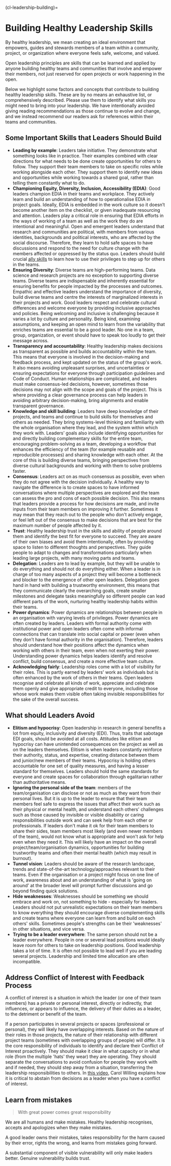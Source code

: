 (cl-leadership-building)=
# Building Healthy Leadership Skills

By healthy leadership, we mean creating an ideal environment that empowers, guides and stewards members of a team within a community, project, or organization where everyone feels safe, welcome, and valued.

Open leadership principles are skills that can be learned and applied by anyone building healthy teams and communities that involve and empower their members, not just reserved for open projects or work happening in the open.

Below we highlight some factors and concepts that contribute to building healthy leadership skills. 
These are by no means an exhaustive list, or comprehensively described. 
Please use them to identify what skills you might need to bring into your leadership.
We have intentionally avoided giving reading recommendations as those continue to evolve and change, and we instead recommend our readers ask for references within their teams and communities.

## Some Important Skills that Leaders Should Build

- **Leading by example**: Leaders take initiative. They demonstrate what something looks like in practice. 
Their examples combined with clear directions for what needs to be done create opportunities for others to follow. 
They support their team members to take on specific roles while working alongside each other. 
They support them to identify new ideas and opportunities while working towards a shared goal, rather than telling them constantly what to do.
- **Championing Equity, Diversity, Inclusion, Accessibility (EDIA)**:
Good leaders champion EDIA in their teams and workplace.
They actively learn and build an understanding of how to operationalise EDIA in project goals.
Ideally, EDIA is embedded in the work culture so it doesn’t become another item on the checklist, or given inadequate resourcing and attention. 
Leaders play a critical role in ensuring that EDIA efforts in the ways of working of a team as well as the work they do are intentional and meaningful.
Open and emergent leaders understand that research and communities are political, with members from various identities, backgrounds and political interests, who are affected by the social discourse.
Therefore, they learn to hold safe spaces to have discussions and respond to the need for culture change with the members affected or oppressed by the status quo.
Leaders should build crucial [ally skills](https://www.software.ac.uk/blog/2021-07-05-why-we-discuss-ally-skills-open-science) to learn how to use their privileges to step up for others in the teams.
- **Ensuring Diversity**: Diverse teams are high-performing teams.
Data science and research projects are no exception to supporting diverse teams.
Diverse teams are indispensable and inherently essential for ensuring benefits for people impacted by the processes and outcomes.
Empathic and effective leaders understand the importance of diversity, build diverse teams and centre the interests of marginalized interests in their projects and work.
Good leaders respect and celebrate cultural differences and welcome everyone by providing inclusive approaches and policies. 
Being welcoming and inclusive is challenging because it varies a lot by culture and personality. 
Being kind, examining assumptions, and keeping an open mind to learn from the variability that enriches teams are essential to be a good leader. 
No one in a team, group, organization, or event should have to speak too loudly to get their message across.
- **Transparency and accountability**: Healthy leadership makes decisions as transparent as possible and builds accountability within the team.
This means that everyone is involved in the decision-making and feedback process, and kept updated on the status of the group's work. 
It also means avoiding unpleasant surprises, and uncertainties or ensuring expectations for everyone through participation guidelines and Code of Conduct.
Human relationships are complicated, and leaders must make consensus-led decisions, however, sometimes those decisions may not align with the scope and goals of the project. 
This is where providing a clear governance process can help leaders in avoiding arbitrary decision-making, bring alignments and enable transparent governance.
- **Knowledge and skill building**: Leaders have deep knowledge of their projects, and teams and continue to build skills for themselves and others as needed.
They bring systems-level thinking and familiarity with the whole organisation where they lead, and the system within which they work with. 
Leaders’ goals also include identifying opportunities for and directly building complementary skills for the entire team, encouraging problem-solving as a team, developing a workflow that enhances the efficiency of the team (for example reusable and reproducible processes) and sharing knowledge with each other.
At the core of this is building diverse teams, bringing perspectives from diverse cultural backgrounds and working with them to solve problems faster.
- **Consensus**: Leaders act on as much consensus as possible, even when they do not agree with the decision individually.
A healthy way to navigate the difference is to create spaces to have informed conversations where multiple perspectives are explored and the team can assess the pro and cons of each possible decision. 
This also means that leaders provide a process for how decisions are made, and invite inputs from their team members on improving it further.
Sometimes it may mean that they reach out to the people who don't actively engage, or feel left out of the consensus to make decisions that are best for the maximum number of people affected by it.
- **Trust**: Healthy leadership trust in the skills and ability of people around them and identify the best fit for everyone to succeed.
They are aware of their own biases and avoid them intentionally, often by providing space to listen to different thoughts and perspectives. 
They guide people to adapt to changes and transformations particularly when leading large projects, with many moving parts and teams.
- **Delegation**: Leaders are to lead by example, but they will be unable to do everything and should not do everything either. 
When a leader is in charge of too many aspects of a project they will become a bottleneck and blocker to the emergence of other open leaders.
Delegation goes hand in hand with building a trustworthy environment, this means that they communicate clearly the overarching goals, create smaller milestones and delegate tasks meaningfully so different people can lead different parts of the work, nurturing healthy leadership habits within their teams.
- **Power dynamics**: Power dynamics are relationships between people in an organisation with varying levels of privileges. 
Power dynamics are often created by leaders.
Leaders with formal authority come with institutional power and open leaders often come with informal connections that can translate into social capital or power (even when they don’t have formal authority in the organisation).
Therefore, leaders should understand how their positions affect the dynamics when working with others in their team, even when not exerting their power.
Understanding power dynamics helps leaders identify and resolve conflict, build consensus, and create a more effective team culture.
- **Acknowledging fairly**: Leadership roles come with a lot of visibility for their roles.
This is partly earned by leaders' work as individuals but is often enhanced by the work of others in their teams. 
Open leaders recognise and celebrate all kinds of work, appreciate and celebrate them openly and give appropriate credit to everyone, including those whose work makes them visible often taking invisible responsibilities for the sake of the overall success.

##  What should Leaders Avoid

- **Elitism and hypocrisy**: Open leadership in research in general benefits a lot from equity, inclusivity and diversity (EDI). 
Thus, traits that sabotage EDI goals, should be avoided at all costs.
Attitudes like elitism and hypocrisy can have unintended consequences on the project as well as on the leaders themselves.
Elitism is when leaders constantly reinforce their authority, status, and expertise, creating distance between them and junior/new members of their teams.
Hypocrisy is holding others accountable for one set of quality measures, and having a lesser standard for themselves.
Leaders should hold the same standards for everyone and create spaces for collaboration through egalitarian rather than authoritative means.
- **Ignoring the personal side of the team**: members of the team/organisation can disclose or not as much as they want from their personal lives. 
But it is up to the leader to ensure that their team members feel safe to express the issues that affect their work such as their physical or mental health, and understand each others' challenges such as those caused by invisible or visible disability or caring responsibilities outside work and can seek help from each other or professionals.
If leaders don't make it ok for their team members to share their sides, team members most likely (and even newer members of the team), would not know what is appropriate and won't ask for help even when they need it. 
This will likely have an impact on the overall project/team/organisation dynamics, opportunities for building trustworthy teams and often their mental health (which may result in burnout).
- **Tunnel vision**: Leaders should be aware of the research landscape, trends and state-of-the-art technology/approaches relevant to their teams. 
Even if the organisation or a project might focus on one line of work, awareness about and an understanding of what is 'going on around' at the broader level will prompt further discussions and go beyond finding quick solutions.
- **Hide weaknesses**: Weaknesses should be something we should embrace and work on, not something to hide - especially for leaders. 
Leaders should not put unrealistic expectations on their team members to know everything they should encourage diverse complementing skills and create teams where everyone can learn from and build on each others' skills.
Sometimes people's strengths can be their 'weaknesses' in other situations, and vice versa.
- **Trying to be a leader everywhere**: The same person should not be a leader everywhere. People in one or several lead positions would ideally leave room for others to take on leadership positions. 
Good leadership takes a lot of time. 
It is often not possible to lead well if you are leading several projects. 
Leadership and limited time allocation are often incompatible.

## Address Conflict of Interest with Feedback Process

A conflict of interest is a situation in which the leader (or one of their team members) has a private or personal interest, directly or indirectly, that influences, or appears to influence, the delivery of their duties as a leader, to the detriment or benefit of the team.

If a person participates in several projects or spaces (professional or personal), they will likely have overlapping interests.
Based on the nature of their roles in those projects, the nature of their relationship with different project teams (sometimes with overlapping groups of people) will differ.
It is the core responsibility of individuals to identify and declare their Conflict of Interest proactively.
They should make it clear in what capacity or in what role (from the multiple 'hats' they wear) they are operating.
They should separate the conversations to avoid confusion for people they work with and if needed, they should step away from a situation, transferring the leadership responsibilities to others.
In [this video](https://www.youtube.com/watch?v=HQjRnWVmL28), Carol Willing explains how it is critical to abstain from decisions as a leader when you have a conflict of interest.

## Learn from mistakes 

> With great power comes great responsibility

We are all humans and make mistakes. Healthy leadership recognises, accepts and apologizes when they make mistakes.

A good leader owns their mistakes, takes responsibility for the harm caused by their error, rights the wrong, and learns from mistakes going forward. 

A substantial component of visible vulnerability will only make leaders better. Genuine vulnerability builds trust.